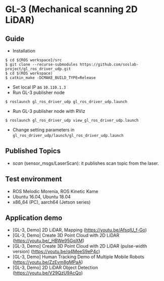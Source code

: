 # GL-3 (Mechanical scanning 2D LiDAR)

## Guide
- Installation
```
$ cd ${ROS workspace}/src
$ git clone --recurse-submodules https://github.com/soslab-project/gl_ros_driver_udp.git
$ cd $(ROS workspace)
$ catkin_make -DCMAKE_BUILD_TYPE=Release
```
- Set local IP as `10.110.1.3`
- Run GL-3 publisher node
```
$ roslaunch gl_ros_driver_udp gl_ros_driver_udp.launch
```
- Run GL-3 publisher node with RViz
```
$ roslaunch gl_ros_driver_udp view_gl_ros_driver_udp.launch
```
- Change setting parameters in `gl_ros_driver_udp/launch/gl_ros_driver_udp.launch`

## Published Topics
- _scan_ (sensor_msgs/LaserScan): it publishes scan topic from the laser.

## Test environment
- ROS Melodic Morenia, ROS Kinetic Kame
- Ubuntu 16.04, Ubuntu 18.04
- x86_64 (PC), aarch64 (Jetson series)

## Application demo
- [GL-3, Demo] 2D LiDAR, Mapping (https://youtu.be/AfsqlU_f-Go)
- [GL-3, Demo] Create 3D Point Cloud with 2D LiDAR (https://youtu.be/_HBWe95GqXM)
- [GL-3, Demo] Create 3D Point Cloud with 2D LiDAR (pulse-width version) (https://youtu.be/q4MeeS9eP4c)
- [GL-3, Demo] Human Tracking Demo of Multiple Mobile Robots (https://youtu.be/ZzEvm8gMPaA)
- [GL-3, Demo] 2D LiDAR Object Detection (https://youtu.be/V29QzU9AcQo)
